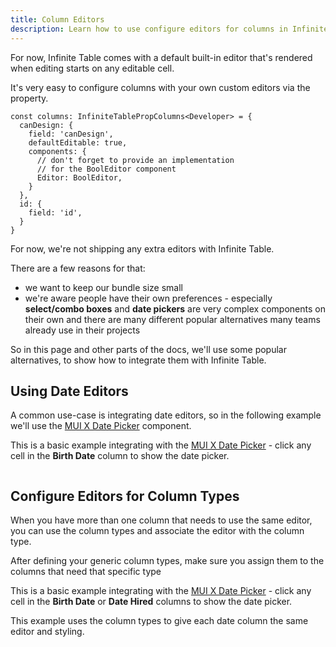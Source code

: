 ```yaml
---
title: Column Editors
description: Learn how to use configure editors for columns in Infinite Table
---
```


For now, Infinite Table comes with a default built-in editor that's rendered when editing starts on any editable cell.

It's very easy to configure columns with your own custom editors via the <PropLink name="columns.components.Editor" /> property.

```tsx
const columns: InfiniteTablePropColumns<Developer> = {
  canDesign: {
    field: 'canDesign',
    defaultEditable: true,
    components: {
      // don't forget to provide an implementation
      // for the BoolEditor component
      Editor: BoolEditor,
    }
  },
  id: {
    field: 'id',
  }
}
```

<Note title="No built-in custom editors!">

For now, we're not shipping any extra editors with Infinite Table.

There are a few reasons for that:
 * we want to keep our bundle size small
 * we're aware people have their own preferences - especially **select/combo boxes** and **date pickers** are very complex components on their own and there are many different popular alternatives many teams already use in their projects

So in this page and other parts of the docs, we'll use some popular alternatives, to show how to integrate them with Infinite Table.

</Note>


## Using Date Editors

A common use-case is integrating date editors, so in the following example we'll use the [MUI X Date Picker](https://mui.com/x/react-date-pickers/date-picker/) component.

<Sandpack size="lg" title="Using MUI X Date Picker for editing dates in the DataGrid" deps="@emotion/react,@emotion/styled,@mui/material,@mui/x-date-pickers,dayjs">

<Description>

This is a basic example integrating with the [MUI X Date Picker](https://mui.com/x/react-date-pickers/date-picker/) - click any cell in the **Birth Date** column to show the date picker.

</Description>


```ts file="date-editor-example.page.tsx"
```

</Sandpack>

## Configure Editors for Column Types

When you have more than one column that needs to use the same editor, you can use the <PropLink name="columnTypes" code={false}>column types</PropLink> and associate the editor with the column type.

After defining your generic column types, make sure you assign them to the columns that need that specific type

<Sandpack size="lg" title="Using MUI X Date Picker with custom 'date' type columns" deps="@emotion/react,@emotion/styled,@mui/material,@mui/x-date-pickers,dayjs">

<Description>

This is a basic example integrating with the [MUI X Date Picker](https://mui.com/x/react-date-pickers/date-picker/) - click any cell in the **Birth Date** or **Date Hired**  columns to show the date picker.

This example uses the <PropLink name="columnTypes" code={false}>column types</PropLink> to give each date column the same editor and styling.

</Description>


```ts file="column-types-date-editor-example.page.tsx"
```

</Sandpack>
